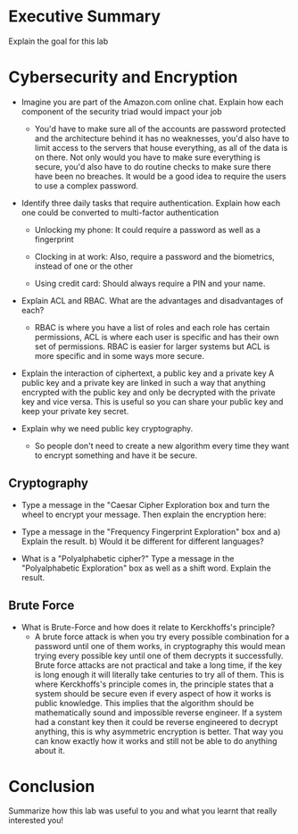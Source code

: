 # Executive Summary
Explain the goal for this lab

# Cybersecurity and Encryption

* Imagine you are part of the Amazon.com online chat. Explain how each component of the security triad would impact your job
    * You'd have to make sure all of the accounts are password protected and the architecture behind it has no weaknesses, you'd also have to limit access to the servers that house everything, as all of the data is on there. Not only would you have to make sure everything is secure, you'd also have to do routine checks to make sure there have been no breaches. It would be a good idea to require the users to use a complex password.
* Identify three daily tasks that require authentication. Explain how each one could be converted to multi-factor authentication
   * Unlocking my phone: It could require a password as well as a fingerprint
   
   * Clocking in at work: Also, require a password and the biometrics, instead of one or the other
   
   * Using credit card: Should always require a PIN and your name.
   
* Explain ACL and RBAC. What are the advantages and disadvantages of each?
   * RBAC is where you have a list of roles and each role has certain permissions, ACL is where each user is specific and has their own set of permissions.
   RBAC is easier for larger systems but ACL is more specific and in some ways more secure.
* Explain the interaction of ciphertext, a public key and a private key
   A public key and a private key are linked in such a way that anything encrypted with the public key and only be decrypted with the private key and vice versa. 
   This is useful so you can share your public key and keep your private key secret. 
* Explain why we need public key cryptography.
   * So people don't need to create a new algorithm every time they want to encrypt something and have it be secure.

## Cryptography
* Type a message in the "Caesar Cipher Exploration box and turn the wheel to encrypt your message.
Then explain the encryption here:

* Type a message in the "Frequency Fingerprint Exploration" box and a) Explain the result.
b) Would it be different for different languages?

* What is a "Polyalphabetic cipher?"
Type a message in the "Polyalphabetic Exploration" box as well as a shift word.
Explain the result.

## Brute Force
* What is Brute-Force and how does it relate to Kerckhoffs's principle?
    * A brute force attack is when you try every possible combination for a password until one of them works, in cryptography this would mean trying every possible key until one of them decrypts it successfully. Brute force attacks are not practical and take a long time, if the key is long enough it will literally take centuries to try all of them. This is where Kerckhoffs's principle comes in, the principle states that a system should be secure even if every aspect of how it works is public knowledge. This implies that the algorithm should be mathematically sound and impossible reverse engineer. If a system had a constant key then it could be reverse engineered to decrypt anything, this is why asymmetric encryption is better. That way you can know exactly how it works and still not be able to do anything about it. 

# Conclusion
Summarize how this lab was useful to you and what you learnt that really interested you!
